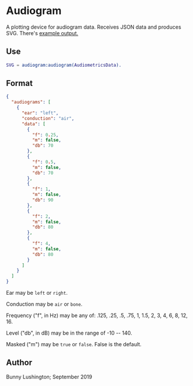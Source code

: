 # Audiogram

A plotting device for audiogram data.  Receives JSON data and produces
SVG.  There's [example output.](https://raw.githubusercontent.com/bunnylushington/audiogram-erlang/master/example.svg)


## Use

``` erlang
SVG = audiogram:audiogram(AudiometricsData).
```

## Format

``` json
{
  "audiograms": [
    {
      "ear": "left",
      "conduction": "air",
      "data": [
        {
          "f": 0.25,
          "m": false,
          "db": 70
        },
        {
          "f": 0.5,
          "m": false,
          "db": 70
        },
        {
          "f": 1,
          "m": false,
          "db": 90
        },
        {
          "f": 2,
          "m": false,
          "db": 80
        },
        {
          "f": 4,
          "m": false,
          "db": 80
        }
      ]
    }
  ]
}

```

Ear may be `left` or `right`.

Conduction may be `air` or `bone`.

Frequency ("f", in Hz) may be any of: .125, .25, .5, .75, 1, 1.5, 2,
3, 4, 6, 8, 12, 16.

Level ("db", in dB) may be in the range of -10 -- 140.

Masked ("m") may be `true` or `false`.  False is the default.




## Author

Bunny Lushington;
September 2019
